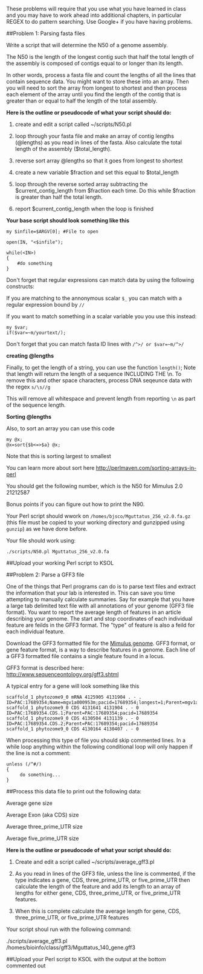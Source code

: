 These problems will require that you use what you have learned in class and you may have to work ahead into additional chapters, in particular REGEX to do pattern searching. Use Google+ if you have having problems.

##Problem 1: Parsing fasta files

Write a script that will determine the N50 of a genome assembly.

The N50 is the length of the longest contig such that half the total length of the assembly is composed of contigs equal to or longer than its length.

In other words, process a fasta file and count the lengths of all the lines that contain sequence data. You might want to store these into an array. Then you will need to sort the array from longest to shortest and then process each element of the array until you find the length of the contig that is greater than or equal to half the length of the total assembly.

**Here is the outline or pseudocode of what your script should do:**

1) create and edit a script called ~/scripts/N50.pl

2) loop through your fasta file and make an array of contig lengths (@lengths) as you read in lines of the fasta. Also calculate the total length of the assembly ($total_length).

3) reverse sort array @lengths so that it goes from longest to shortest

4) create a new variable $fraction and set this equal to $total_length

5) loop through the reverse sorted array subtracting the $current_contig_length from $fraction each time. Do this while $fraction is greater than half the total length.

6) report $current_contig_length when the loop is finished

**Your base script should look something like this**

```
my $infile=$ARGV[0]; #File to open

open(IN, "<$infile");

while(<IN>)
{
	#do something
}
```

Don't forget that regular expressions can match data by using the following constructs:

If you are matching to the annonymous scalar `$_` you can match with a regular expression bound by `//`

If you want to match something in a scalar variable you you use this instead: 

```
my $var;
if($var=~m/yourtext/);
```

Don't forget that you can match fasta ID lines with `/^>/ or $var=~m/^>/`

**creating @lengths**

Finally, to get the length of a string, you can use the function `length()`;
Note that length will return the length of a sequence INCLUDING THE \n. To remove this and other space characters, process DNA seqeunce data with the regex `s/\s//g`

This will remove all whitespace and prevent length from reporting `\n` as part of the sequence length.

**Sorting @lengths**

Also, to sort an array you can use this code

```
my @x;
@x=sort{$b<=>$a} @x;
```

Note that this is sorting largest to smallest

You can learn more about sort here http://perlmaven.com/sorting-arrays-in-perl


You should get the following number, which is the N50 for Mimulus 2.0
21212587

Bonus points if you can figure out how to print the N90.

Your Perl script should wwork on `/homes/bjsco/Mguttatus_256_v2.0.fa.gz` (this file must be copied to your working directory and gunzipped using `gunzip`) as we have done before.

Your file should work using:

```
./scripts/N50.pl Mguttatus_256_v2.0.fa
```

##Upload your working Perl script to KSOL 

##Problem 2: Parse a GFF3 file

One of the things that Perl programs can do is to parse text files and extract the information that your lab is interested in. This can save you time attempting to manually calculate summaries. Say for example that you have a large tab delimited text file with all annotations of your genome (GFF3 file format). You want to report the average length of features in an article describing your genome. The start and stop coordinates of each individual feature are feilds in the GFF3 format. The "type" of feature is also a feild for each individual feature.

Download the GFF3 formatted file for the [Mimulus genome](https://docs.google.com/file/d/0B_FK3mkgo1L0azFIRGxhVHpnaGs/edit). GFF3 format, or gene feature format, is a way to describe features in a genome. Each line of a GFF3 formatted file contains a single feature found in a locus.

GFF3 format is described here:  http://www.sequenceontology.org/gff3.shtml

A typical entry for a gene will look something like this


```
scaffold_1 phytozome9_0 mRNA 4125905 4131904 . - . ID=PAC:17689354;Name=mgv1a000953m;pacid=17689354;longest=1;Parent=mgv1a000953m.g
scaffold_1 phytozome9_0 CDS 4131641 4131904 . - 0 ID=PAC:17689354.CDS.1;Parent=PAC:17689354;pacid=17689354
scaffold_1 phytozome9_0 CDS 4130504 4131139 . - 0 ID=PAC:17689354.CDS.2;Parent=PAC:17689354;pacid=17689354
scaffold_1 phytozome9_0 CDS 4130164 4130407 . - 0 
```

When processing this type of file you should skip commented lines. In a while loop anything within the following conditional loop will only happen if the line is not a comment:

```
unless (/^#/) 
{
	 do something...
}
```

##Process this data file to print out the following data:

Average gene size

Average Exon (aka CDS) size

Average three_prime_UTR size

Average five_prime_UTR size

**Here is the outline or pseudocode of what your script should do:**

1) Create and edit a script called ~/scripts/average_gff3.pl

2) As you read in lines of the GFF3 file, unless the line is commented, if the type indicates a gene, CDS, three_prime_UTR, or five_prime_UTR then calculate the length of the feature and add its length to an array of lengths for either gene, CDS, three_prime_UTR, or five_prime_UTR features.

3) When this is complete calculate the average length for gene, CDS, three_prime_UTR, or five_prime_UTR features

Your script shoul run with the following command:

./scripts/average_gff3.pl /homes/bioinfo/class/gff3/Mguttatus_140_gene.gff3

##Upload your Perl script to KSOL with the output at the bottom commented out
